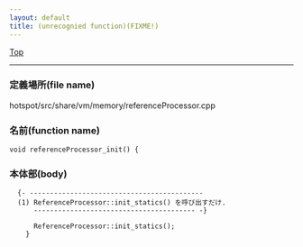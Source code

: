 ```yaml
---
layout: default
title: (unrecognied function)(FIXME!)
---
```

[Top](../index.html)

--- 
### 定義場所(file name)
hotspot/src/share/vm/memory/referenceProcessor.cpp

### 名前(function name)
```
void referenceProcessor_init() {
```

### 本体部(body)
```
  {- -------------------------------------------
  (1) ReferenceProcessor::init_statics() を呼び出すだけ.
      ---------------------------------------- -}

	  ReferenceProcessor::init_statics();
	}
	
```


